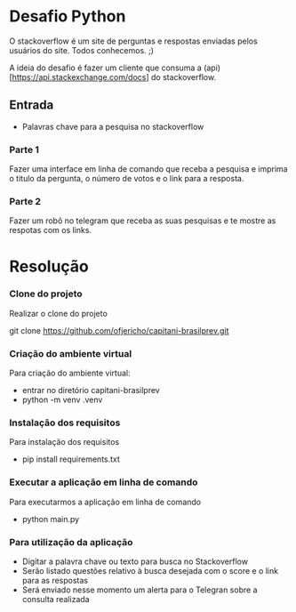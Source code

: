 # Desafio Python

O stackoverflow é um site de perguntas e respostas enviadas pelos usuários do
site. Todos conhecemos. ;)

A ideia do desafio é fazer um cliente que consuma a (api)[https://api.stackexchange.com/docs] do stackoverflow.


## Entrada
- Palavras chave para a pesquisa no stackoverflow

### Parte 1

Fazer uma interface em linha de comando que receba a pesquisa e imprima
o titulo da pergunta, o número de votos e o link para a resposta.

### Parte 2

Fazer um robô no telegram que receba as suas pesquisas e te mostre as respotas
com os links.


# Resolução

### Clone do projeto

Realizar o clone do projeto 

git clone https://github.com/ofjericho/capitani-brasilprev.git

### Criação do ambiente virtual

Para criação do ambiente virtual:

- entrar no diretório capitani-brasilprev
- python -m venv .venv

### Instalação dos requisitos

Para instalação dos requisitos 

- pip install requirements.txt

### Executar a aplicação em linha de comando

Para executarmos a aplicação em linha de comando

- python main.py

### Para utilização da aplicação

- Digitar a palavra chave ou texto para busca no Stackoverflow
- Serão listado questões relativo à busca desejada com o score e o link para as respostas
- Será enviado nesse momento um alerta para o Telegran sobre a consulta realizada

